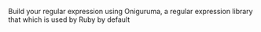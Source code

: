 Build your regular expression using Oniguruma, a regular expression library that which is used by Ruby by default
